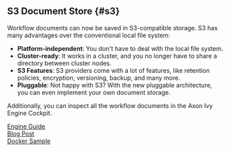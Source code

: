 ## S3 Document Store {#s3}

Workflow documents can now be saved in S3-compatible storage. S3 has many advantages over the conventional local file system:

- **Platform-independent**: You don't have to deal with the local file system.
- **Cluster-ready**: It works in a cluster, and you no longer have to share a directory
between cluster nodes.
- **S3 Features**: S3 providers come with a lot of features, like retention policies, encryption, versioning, backup, and many more.
- **Pluggable**: Not happy with S3? With the new pluggable architecture, you can even implement your own document storage.

Additionally, you can inspect all the workflow documents in the Axon Ivy Engine Cockpit.

<div class="short-links">
	<a href="${docBaseUrl}/engine-guide/configuration/document/s3.html"
		target="_blank" rel="noopener noreferrer">
		<i class="si si-book"></i> Engine Guide
	</a>
</div>
<div class="short-links">
	<a href="https://community.axonivy.com/d/524-s3-production-ready" target="_blank" rel="noopener noreferrer">
		<i class="si si-book"></i> Blog Post
	</a>
</div>
<div class="short-links">
	<a href="https://github.com/axonivy/docker-samples/tree/master/ivy-s3" target="_blank" rel="noopener noreferrer">
		<i class="si si-book"></i> Docker Sample
	</a>
</div>
